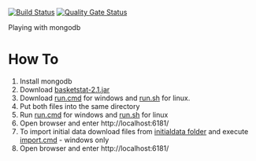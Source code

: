 [![Build Status](https://travis-ci.com/grinfeld/basketstat.svg?branch=master)](https://travis-ci.com/grinfeld/basketstat)
[![Quality Gate Status](https://sonarcloud.io/api/project_badges/measure?project=grinfeld_basketstat&metric=alert_status)](https://sonarcloud.io/dashboard?id=grinfeld_basketstat)

Playing with mongodb

How To
========================

1. Install mongodb
1. Download [basketstat-2.1.jar](basketstat-2.1.jar)
1. Download [run.cmd](run.cmd) for windows and [run.sh](run.sh) for linux.
1. Put both files into the same directory
1. Run [run.cmd](run.cmd) for windows and [run.sh](run.sh) for linux
1. Open browser and enter http://localhost:6181/
1. To import initial data download files from [initialdata folder](initdata/) and execute [import.cmd](initdata/import.cmd) - windows only
1. Open browser and enter http://localhost:6181/
